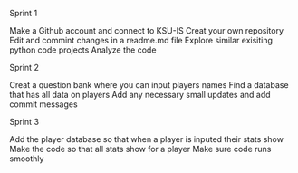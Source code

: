 Sprint 1 

Make a Github account and connect to KSU-IS
Creat your own repository
Edit and commint changes in a readme.md file
Explore similar exisiting python code projects
Analyze the code

Sprint 2

Creat a question bank where you can input players names 
Find a database that has all data on players
Add any necessary small updates and add commit messages

Sprint 3

Add the player database so that when a player is inputed their stats show
Make the code so that all stats show for a player
Make sure code runs smoothly
